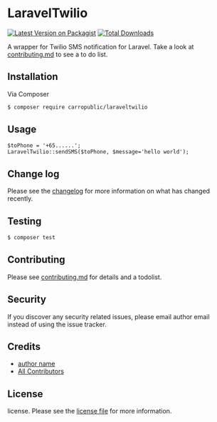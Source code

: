 # LaravelTwilio

[![Latest Version on Packagist][ico-version]][link-packagist]
[![Total Downloads][ico-downloads]][link-downloads]

A wrapper for Twilio SMS notification for Laravel. Take a look at [contributing.md](contributing.md) to see a to do list.

## Installation

Via Composer

``` bash
$ composer require carropublic/laraveltwilio
```

## Usage
	
	$toPhone = '+65......';
	LaravelTwilio::sendSMS($toPhone, $message='hello world');

## Change log

Please see the [changelog](changelog.md) for more information on what has changed recently.

## Testing

``` bash
$ composer test
```

## Contributing

Please see [contributing.md](contributing.md) for details and a todolist.

## Security

If you discover any security related issues, please email author email instead of using the issue tracker.

## Credits

- [author name][link-author]
- [All Contributors][link-contributors]

## License

license. Please see the [license file](license.md) for more information.

[ico-version]: https://img.shields.io/packagist/v/carropublic/laraveltwilio.svg?style=flat-square
[ico-downloads]: https://img.shields.io/packagist/dt/carropublic/laraveltwilio.svg?style=flat-square

[link-packagist]: https://packagist.org/packages/carropublic/laraveltwilio
[link-downloads]: https://packagist.org/packages/carropublic/laraveltwilio
[link-author]: https://github.com/carropublic
[link-contributors]: ../../contributors]